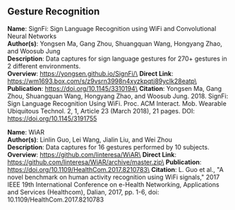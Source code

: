 ## Gesture Recognition

**Name**: SignFi: Sign Language Recognition using WiFi and Convolutional Neural Networks\
**Author(s)**: Yongsen Ma, Gang Zhou, Shuangquan Wang, Hongyang Zhao, and Woosub Jung\
**Description**: Data captures for sign language gestures for 270+ gestures in 2 different environments.\
**Overview**: https://yongsen.github.io/SignFi/\
**Direct Link**: https://wm1693.box.com/s/z9vsrn3998n4xyzkpqtj89yclk28eatp\
**Publication**: https://doi.org/10.1145/3310194\
**Citation**: Yongsen Ma, Gang Zhou, Shuangquan Wang, Hongyang Zhao, and Woosub Jung. 2018. SignFi: Sign Language Recognition Using WiFi. Proc. ACM Interact. Mob. Wearable Ubiquitous Technol. 2, 1, Article 23 (March 2018), 21 pages. DOI: https://doi.org/10.1145/3191755

**Name**: WiAR\
**Author(s)**: Linlin Guo, Lei Wang, Jialin Liu, and Wei Zhou\
**Description**: Data captures for 16 gestures performed by 10 subjects.\
**Overview**: https://github.com/linteresa/WiAR\
**Direct Link**: https://github.com/linteresa/WiAR/archive/master.zip\
**Publication**: https://doi.org/10.1109/HealthCom.2017.8210783\
**Citation**: L. Guo et al., "A novel benchmark on human activity recognition using WiFi signals," 2017 IEEE 19th International Conference on e-Health Networking, Applications and Services (Healthcom), Dalian, 2017, pp. 1-6, doi: 10.1109/HealthCom.2017.8210783